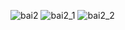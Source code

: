![bai2](https://github.com/VanHoang110802/Competitive_Programming/assets/108053955/a9a2b570-621a-4bcb-9925-e3607c06234d)
![bai2_1](https://github.com/VanHoang110802/Competitive_Programming/assets/108053955/63b42aab-13e4-485a-9c1a-072cee6472ce)
![bai2_2](https://github.com/VanHoang110802/Competitive_Programming/assets/108053955/fdff09c7-6213-426c-a918-42539c1ff686)
